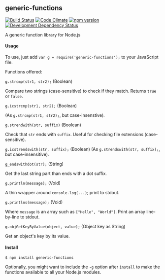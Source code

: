 ## generic-functions 
[![Build Status](https://travis-ci.org/stpettersens/genericFunctions-for-node.svg?branch=master)](https://travis-ci.org/stpettersens/genericFunctions-for-node) [![Code Climate](https://codeclimate.com/github/stpettersens/genericFunctions-for-node/badges/gpa.svg)](https://codeclimate.com/github/stpettersens/genericFunctions-for-node/code) [![npm version](https://badge.fury.io/js/generic-functions.svg)](http://npmjs.org/package/generic-functions) [![Development Dependency Status](https://david-dm.org/stpettersens/genericFunctions-for-node/dev-status.png?theme=shields.io)](https://david-dm.org/stpettersens/genericFunctions-for-node#info=devDependencies)

A generic function library for Node.js

#### Usage #####

To use, just add `var g = require('generic-functions');` to your JavaScript file.

Functions offered:

`g.strcmp(str1, str2);` (Boolean)

Compare two strings (case-sensitive) to check if they match.
Returns `true` or `false`.

`g.icstrcmp(str1, str2);` (Boolean)

(As `g.strcmp(str1, str2);`, but case-insenstive).

`g.strendwith(str, suffix)` (Boolean)

Check that `str` ends with `suffix`. Useful for
checking file extensions (case-sensitive).

`g.icstrendswith(str, suffix);` (Boolean)
(As `g.strendswith(str, suffix);`, but case-insensitive).

`g_endswithdot(str);` (String)

Get the last string part than ends with a dot suffix.

`g.println(message);` (Void)

A thin wrapper around `console.log(...)`; print to stdout.

`g.printlns(message);` (Void)

Where `message` is an array such as `["Hello", "World"]`.
Print an array line-by-line to stdout.

`g.objGetKeyByValue(object, value);` (Object key as String)

Get an object's key by its value.

#### Install ####

`$ npm install generic-functions`

Optionally, you might want to include the `-g` option after `install` to make the functions
available to all your Node.js modules.
